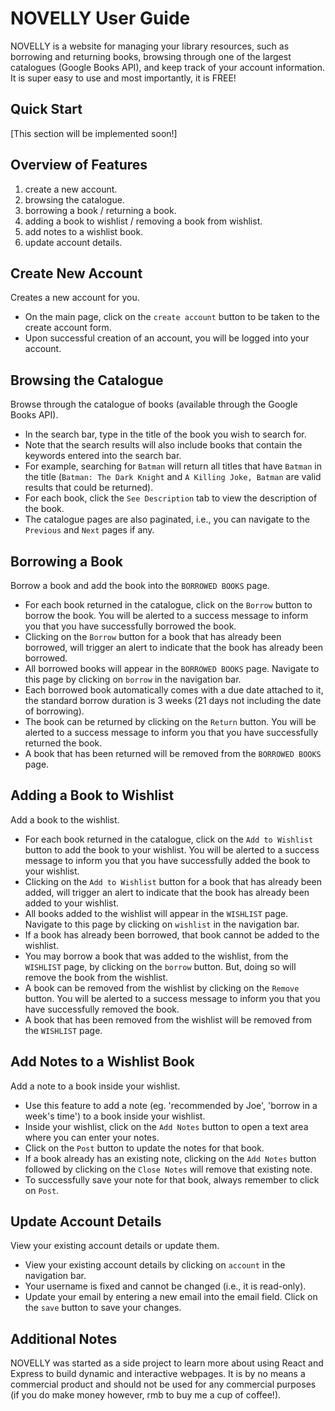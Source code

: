 # NOVELLY User Guide
NOVELLY is a website for managing your library resources, such as borrowing and returning books, browsing through one of the largest catalogues (Google Books API), and keep track of your account information. It is super easy to use and most importantly, it is FREE!

## Quick Start
[This section will be implemented soon!]

## Overview of Features
1. create a new account.
2. browsing the catalogue.
3. borrowing a book / returning a book.
4. adding a book to wishlist / removing a book from wishlist.
5. add notes to a wishlist book.
6. update account details.

## Create New Account
Creates a new account for you.  
- On the main page, click on the `create account` button to be taken to the create account form.  
- Upon successful creation of an account, you will be logged into your account.

## Browsing the Catalogue
Browse through the catalogue of books (available through the Google Books API).  
- In the search bar, type in the title of the book you wish to search for.  
- Note that the search results will also include books that contain the keywords entered into the search bar.  
- For example, searching for `Batman` will return all titles that have `Batman` in the title (`Batman: The Dark Knight` and `A Killing Joke, Batman` are valid results that could be returned).  
- For each book, click the `See Description` tab to view the description of the book.
- The catalogue pages are also paginated, i.e., you can navigate to the `Previous` and `Next` pages if any.

## Borrowing a Book
Borrow a book and add the book into the `BORROWED BOOKS` page.  
- For each book returned in the catalogue, click on the `Borrow` button to borrow the book. You will be alerted to a success message to inform you that you have successfully borrowed the book.  
- Clicking on the `Borrow` button for a book that has already been borrowed, will trigger an alert to indicate that the book has already been borrowed.
- All borrowed books will appear in the `BORROWED BOOKS` page. Navigate to this page by clicking on `borrow` in the navigation bar.  
- Each borrowed book automatically comes with a due date attached to it, the standard borrow duration is 3 weeks (21 days not including the date of borrowing).
- The book can be returned by clicking on the `Return` button. You will be alerted to a success message to inform you that you have successfully returned the book.
- A book that has been returned will be removed from the `BORROWED BOOKS` page.

## Adding a Book to Wishlist
Add a book to the wishlist.  
- For each book returned in the catalogue, click on the `Add to Wishlist` button to add the book to your wishlist. You will be alerted to a success message to inform you that you have successfully added the book to your wishlist.  
- Clicking on the `Add to Wishlist` button for a book that has already been added, will trigger an alert to indicate that the book has already been added to your wishlist.  
- All books added to the wishlist will appear in the `WISHLIST` page. Navigate to this page by clicking on `wishlist` in the navigation bar. 
- If a book has already been borrowed, that book cannot be added to the wishlist.
- You may borrow a book that was added to the wishlist, from the `WISHLIST` page, by clicking on the `borrow` button. But, doing so will remove the book from the wishlist.  
- A book can be removed from the wishlist by clicking on the `Remove` button. You will be alerted to a success message to inform you that you have successfully removed the book.  
- A book that has been removed from the wishlist will be removed from the `WISHLIST` page.

## Add Notes to a Wishlist Book
Add a note to a book inside your wishlist.
- Use this feature to add a note (eg. 'recommended by Joe', 'borrow in a week's time') to a book inside your wishlist.
- Inside your wishlist, click on the `Add Notes` button to open a text area where you can enter your notes.  
- Click on the `Post` button to update the notes for that book. 
- If a book already has an existing note, clicking on the `Add Notes` button followed by clicking on the `Close Notes` will remove that existing note.
- To successfully save your note for that book, always remember to click on `Post`.

## Update Account Details
View your existing account details or update them.
- View your existing account details by clicking on `account` in the navigation bar.
- Your username is fixed and cannot be changed (i.e., it is read-only).
- Update your email by entering a new email into the email field. Click on the `save` button to save your changes.

## Additional Notes
NOVELLY was started as a side project to learn more about using React and Express to build dynamic and interactive webpages. It is by no means a commercial product and should not be used for any commercial purposes (if you do make money however, rmb to buy me a cup of coffee!). 